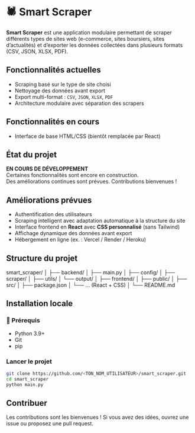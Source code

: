 # 🕷️ Smart Scraper

**Smart Scraper** est une application modulaire permettant de scraper différents types de sites web (e-commerce, sites boursiers, sites d’actualités) et d’exporter les données collectées dans plusieurs formats (CSV, JSON, XLSX, PDF).



##  Fonctionnalités actuelles

-  Scraping basé sur le type de site choisi
-  Nettoyage des données avant export
-  Export multi-format : `CSV`, `JSON`, `XLSX`, `PDF`
-  Architecture modulaire avec séparation des scrapers

##  Fonctionnalités en cours 
  
-  Interface de base HTML/CSS (bientôt remplacée par React)



##  État du projet

 **EN COURS DE DÉVELOPPEMENT**  
Certaines fonctionnalités sont encore en construction.  
Des améliorations continues sont prévues. Contributions bienvenues ! 



##  Améliorations prévues

-  Authentification des utilisateurs
-  Scraping intelligent avec adaptation automatique à la structure du site
-  Interface frontend en **React** avec **CSS personnalisé** (sans Tailwind)
-  Affichage dynamique des données avant export
-  Hébergement en ligne (ex. : Vercel / Render / Heroku)



##  Structure du projet

smart_scraper/
│
├── backend/
│   ├── main.py
│   ├── config/
│   ├── scraper/
│   ├── utils/
│   └── output/
│
├── frontend/
│   ├── public/
│   ├── src/
│   ├── package.json
│   └── ... (React + CSS)
│
└── README.md




##  Installation locale

### 🔧 Prérequis

- Python 3.9+
- Git
- pip

###  Lancer le projet

```bash
git clone https://github.com/<TON_NOM_UTILISATEUR>/smart_scraper.git
cd smart_scraper
python main.py
```

##  Contribuer
Les contributions sont les bienvenues !
Si vous avez des idées, ouvrez une issue ou proposez une pull request.
